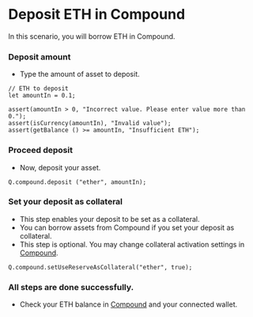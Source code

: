 ```meta-Currency
```

# Deposit ETH in Compound

In this scenario, you will borrow ETH in Compound.

### Deposit amount

- Type the amount of asset to deposit.

```input ETH
// ETH to deposit
let amountIn = 0.1;
```

```input-Verify
assert(amountIn > 0, "Incorrect value. Please enter value more than 0.");
assert(isCurrency(amountIn), "Invalid value");
assert(getBalance () >= amountIn, "Insufficient ETH");
```

### Proceed deposit

- Now, deposit your asset.

```taster
Q.compound.deposit ("ether", amountIn);
```

### Set your deposit as collateral

- This step enables your deposit to be set as a collateral.
- You can borrow assets from Compound if you set your deposit as collateral.
- This step is optional. You may change collateral activation settings in [Compound](https://app.compound.finance/).

```taster
Q.compound.setUseReserveAsCollateral("ether", true);
```

### All steps are done successfully.

- Check your ETH balance in [Compound](https://app.compound.finance/) and your connected wallet.

